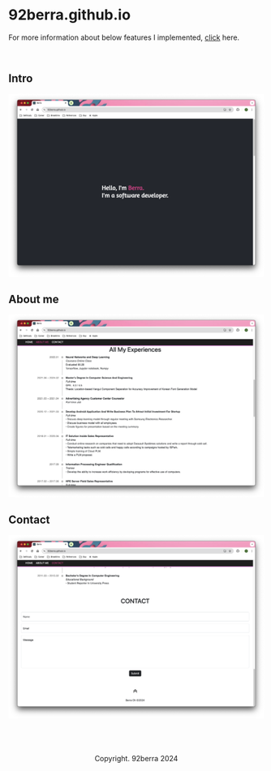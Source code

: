 # 92berra.github.io
For more information about below features I implemented, <a href='https://berra.tistory.com/category/Development%20Logs/Web'>click</a> here. 

<br/>

## Intro
<img src='assets/intro.png'>

<br/>

## About me
<img src='assets/aboutme.png'>

<br/>

## Contact
<img src='assets/contact_2.png'>


<br/>
<br/>
<br/>
<br/>
<br/>

<div align='center'>
    Copyright. 92berra 2024
</div>
